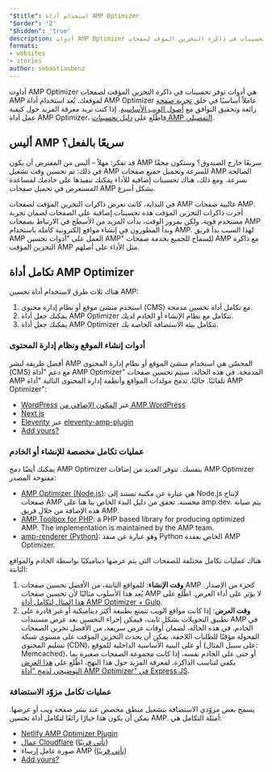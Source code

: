 ```yaml
---
"$title": استخدام أداة AMP Optimizer
"$order": '2'
"$hidden": 'true'
description: أدوات AMP Optimizer هي أدوات توفر تحسينات في ذاكرة التخزين المؤقت لصفحات AMP لموقعك. يُعد استخدام أداة AMP Optimizer أمرًا أساسيًا لإنشاء تجربة رائعة للصفحة وتحقيق الامتثال "لأصول الويب الأساسية". يوضح هذا الدليل كيفية استخدام أداة AMP Optimizer على أفضل وجه لتحسين صفحات AMP.
formats:
- websites
- stories
author: sebastianbenz
---
```


أداوت AMP Optimizer هي أدوات توفر تحسينات في ذاكرة التخزين المؤقت لصفحات AMP لموقعك. يُعد استخدام أداة AMP Optimizer عاملاً أساسيًا في خلق [تجربة صفحة](https://developers.google.com/search/docs/guides/page-experience) رائعة وتحقيق التوافق مع [أصول الويب الأساسية](https://web.dev/vitals/). إذا كنت تريد معرفة المزيد حول كيفية عمل أداة AMP Optimizer، فاطّلع على [دليل تحسينات AMP التفصيلي](explainer.md).

## أليس AMP سريعًا بالفعل؟

قد تفكر: مهلاً – أليس من المفترض أن يكون AMP سريعًا خارج الصندوق؟ وستكون محقًا في ذلك: تم تحسين وقت تشغيل AMP للسرعة وتحميل جميع صفحات AMP الصالحة بسرعة. ومع ذلك، هناك تحسينات إضافية للأداء يمكنك تنفيذها على خادمك لمساعدة المستعرض في تحميل صفحات AMP بشكل أسرع.

في البداية، كانت تعرض ذاكرات التخزين المؤقت لصفحات AMP غالبية صفحات AMP. أجرت ذاكرات التخزين المؤقت هذه تحسينات إضافية على الصفحات لضمان تجربة مستخدم قوية. ولكن بمرور الوقت، بدأت المزيد من الأسطح في الارتباط بصفحات AMP وبدأ المطورون في إنشاء مواقع إلكترونية كاملة باستخدام AMP. لهذا السبب بدأ فريق AMP العمل على "أدوات تحسين AMP" للسماح للجميع بخدمة صفحات AMP مع ذاكرة التخزين المؤقت AMP مثل الأداء على أصلهم.

## تكامل أداة AMP Optimizer

هناك ثلاث طرق لاستخدام أداة تحسين AMP:

1. استخدم منشئ موقع أو نظام إدارة محتوى (CMS) مع تكامل أداة تحسين مدمجة.
2. يمكنك جعل أداة AMP Optimizer تتكامل مع نظام الإنشاء أو الخادم لديك.
3. يمكنك جعل أداة AMP Optimizer تتكامل بيئة الاستضافة الخاصة بك.

### أدوات إنشاء الموقع ونظام إدارة المحتوى

أفضل طريقة لنشر AMP المحسّن هي استخدام منشئ الموقع أو نظام إدارة المحتوى (CMS) مع دعم "أداة AMP Optimizer" المدمجة. في هذه الحالة، سيتم تحسين صفحات AMP تلقائيًا. حاليًا، تدمج مولدات المواقع وأنظمة إدارة المحتوى التالية "أداة AMP Optimizer":

- [WordPress](https://wordpress.org/) عبر [المكون الإضافي من AMP WordPress](https://wordpress.org/plugins/amp/)
- [Next.js](https://nextjs.org/docs/api-reference/next/amp)
- [Eleventy](https://www.11ty.dev/) عبر [eleventy-amp-plugin](https://blog.amp.dev/2020/07/28/introducing-the-eleventy-amp-plugin/)
- [Add yours?](https://github.com/ampproject/amp.dev/issues/new?assignees=&labels=Category%3A+Content%2C+Status%3A+Pending+Triage&template=content.md&title=)

### عمليات تكامل مخصصة للإنشاء أو الخادم

يمكنك أيضًا دمج AMP Optimizer بنفسك. تتوفر العديد من إضافات AMP Optimizer مفتوحة المصدر:

- [AMP Optimizer (Node.js)](node-amp-optimizer.md): هي عبارة عن مكتبة تستند إلى Node.js لإنتاج صفحات AMP محسنة. تحقق من دليل البدء الخاص بنا هنا على amp.dev. يتم صيانة هذه الإضافة من خلال فريق AMP.
- [AMP Toolbox for PHP](https://github.com/ampproject/amp-toolbox-php): a PHP based library for producing optimized AMP. The implementation is maintained by the AMP team.
- [amp-renderer (Python)](https://github.com/chasefinch/amp-renderer): وهو عبارة عن منفذ Python الخاص بعقدة AMP Optimizer.

هناك عمليات تكامل مختلفة للصفحات التي يتم عرضها ديناميكيًا بواسطة الخادم والمواقع الثابتة:

1. **وقت الإنشاء**: للمواقع الثابتة، من الأفضل تحسين صفحات AMP كجزء من الإصدار. يُعد هذا الأسلوب مثاليًا لأن تحسين صفحات AMP لا يؤثر على أداء العرض. اطّلع على [ ](https://github.com/ampproject/amp-toolbox/tree/main/packages/optimizer/demo/gulp)[هذا المثال لتكامل أداة AMP Optimizer + Gulp](https://github.com/ampproject/amp-toolbox/tree/main/packages/optimizer/demo/gulp).
2. **وقت العرض**: إذا كانت مواقع الويب تتمتع بطبيعة أكثر ديناميكية أو غير قادرة على تطبيق التحويلات بشكل ثابت، فيمكن إجراء التحسين بعد عرض مستندات AMP في الخادم. في هذه الحالة، لضمان أوقات عرض سريعة، من الأفضل تخزين الصفحات المحولة مؤقتًا للطلبات اللاحقة. يمكن أن يحدث التخزين المؤقت على مستوى شبكة تسليم المحتوى (CDN)، أو على البنية الأساسية الداخلية للموقع (على سبيل المثال: Memcached)، أو حتى على الخادم نفسه، إذا كانت مجموعة الصفحات صغيرة بما يكفي لتناسب الذاكرة. لمعرفة المزيد حول هذا النهج، اطّلع على [هذا العرض التوضيحي لدمج "أداة AMP Optimizer" في Express.JS](https://github.com/ampproject/amp-toolbox/tree/main/packages/optimizer/demo/express).

### عمليات تكامل مزوّد الاستضافة

يسمح بعض مزوّدي الاستضافة بتشغيل منطق مخصص عند نشر صفحة ويب أو عرضها. يمكن أن يكون هذا خيارًا رائعًا لتكامل أداة تحسين AMP. أمثلة التكامل هي:

- [Netlify AMP Optimizer Plugin](https://github.com/martinbean/netlify-plugin-amp-server-side-rendering#amp-server-side-rendering-netlify-plugin)
- [عمال Cloudflare](https://workers.cloudflare.com/) ([تأتي قريبًا](https://github.com/ampproject/amp-toolbox/issues/878))
- صورة عامل إرساء AMP ([تأتي قريبًا](https://github.com/ampproject/amp-toolbox/issues/879))
- [Add yours?](https://github.com/ampproject/amp.dev/issues/new?assignees=&labels=Category%3A+Content%2C+Status%3A+Pending+Triage&template=content.md&title=)
